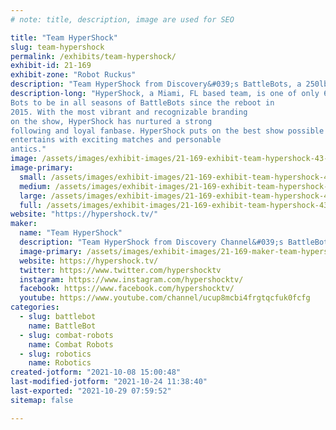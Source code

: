 ```yaml
---
# note: title, description, image are used for SEO

title: "Team HyperShock"
slug: team-hypershock
permalink: /exhibits/team-hypershock/
exhibit-id: 21-169
exhibit-zone: "Robot Ruckus"
description: "Team HyperShock from Discovery&#039;s BattleBots, a 250lb combat robot."
description-long: "HyperShock, a Miami, FL based team, is one of only 6
Bots to be in all seasons of BattleBots since the reboot in
2015. With the most vibrant and recognizable branding
on the show, HyperShock has nurtured a strong
following and loyal fanbase. HyperShock puts on the best show possible and
entertains with exciting matches and personable
antics."
image: /assets/images/exhibit-images/21-169-exhibit-team-hypershock-43-hypershockpic1-1836-large.jpg
image-primary: 
  small: /assets/images/exhibit-images/21-169-exhibit-team-hypershock-43-hypershockpic1-1836-small.jpg
  medium: /assets/images/exhibit-images/21-169-exhibit-team-hypershock-43-hypershockpic1-1836-medium.jpg
  large: /assets/images/exhibit-images/21-169-exhibit-team-hypershock-43-hypershockpic1-1836-large.jpg
  full: /assets/images/exhibit-images/21-169-exhibit-team-hypershock-43-hypershockpic1-1836-full.jpg
website: "https://hypershock.tv/"
maker: 
  name: "Team HyperShock"
  description: "Team HyperShock from Discovery Channel&#039;s BattleBots. We&#039;re a 250lb combat robot."
  image-primary: /assets/images/exhibit-images/21-169-maker-team-hypershock-hypershockpic1-medium.jpg
  website: https://hypershock.tv/
  twitter: https://www.twitter.com/hypershocktv
  instagram: https://www.instagram.com/hypershocktv/
  facebook: https://www.facebook.com/hypershocktv/
  youtube: https://www.youtube.com/channel/ucup8mcbi4frgtqcfuk0fcfg
categories: 
  - slug: battlebot
    name: BattleBot
  - slug: combat-robots
    name: Combat Robots
  - slug: robotics
    name: Robotics
created-jotform: "2021-10-08 15:00:48"
last-modified-jotform: "2021-10-24 11:38:40"
last-exported: "2021-10-29 07:59:52"
sitemap: false

---
```

